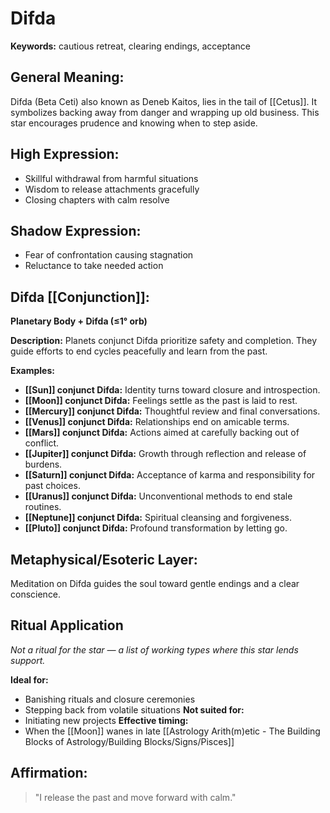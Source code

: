 # Difda


**Keywords:** cautious retreat, clearing endings, acceptance

## General Meaning:
Difda (Beta Ceti) also known as Deneb Kaitos, lies in the tail
of [[Cetus]]. It symbolizes backing away from danger and
wrapping up old business. This star encourages prudence and
knowing when to step aside.

## High Expression:
- Skillful withdrawal from harmful situations
- Wisdom to release attachments gracefully
- Closing chapters with calm resolve

## Shadow Expression:
- Fear of confrontation causing stagnation
- Reluctance to take needed action

## Difda [[Conjunction]]:

**Planetary Body + Difda (≤1° orb)**

**Description:**
Planets conjunct Difda prioritize safety and completion. They
guide efforts to end cycles peacefully and learn from the past.

**Examples:**
- **[[Sun]] conjunct Difda:** Identity turns toward closure and
  introspection.
- **[[Moon]] conjunct Difda:** Feelings settle as the past is laid to
  rest.
- **[[Mercury]] conjunct Difda:** Thoughtful review and final
  conversations.
- **[[Venus]] conjunct Difda:** Relationships end on amicable terms.
- **[[Mars]] conjunct Difda:** Actions aimed at carefully backing
  out of conflict.
- **[[Jupiter]] conjunct Difda:** Growth through reflection and
  release of burdens.
- **[[Saturn]] conjunct Difda:** Acceptance of karma and responsibility
  for past choices.
- **[[Uranus]] conjunct Difda:** Unconventional methods to end stale
  routines.
- **[[Neptune]] conjunct Difda:** Spiritual cleansing and forgiveness.
- **[[Pluto]] conjunct Difda:** Profound transformation by letting go.

## Metaphysical/Esoteric Layer:
Meditation on Difda guides the soul toward gentle endings and a
clear conscience.

## Ritual Application
*Not a ritual for the star — a list of working types where this star lends support.*

**Ideal for:**
- Banishing rituals and closure ceremonies
- Stepping back from volatile situations
**Not suited for:**
- Initiating new projects
**Effective timing:**
- When the [[Moon]] wanes in late [[Astrology Arith(m)etic - The Building Blocks of Astrology/Building Blocks/Signs/Pisces]]

## Affirmation:

> "I release the past and move forward with calm."

